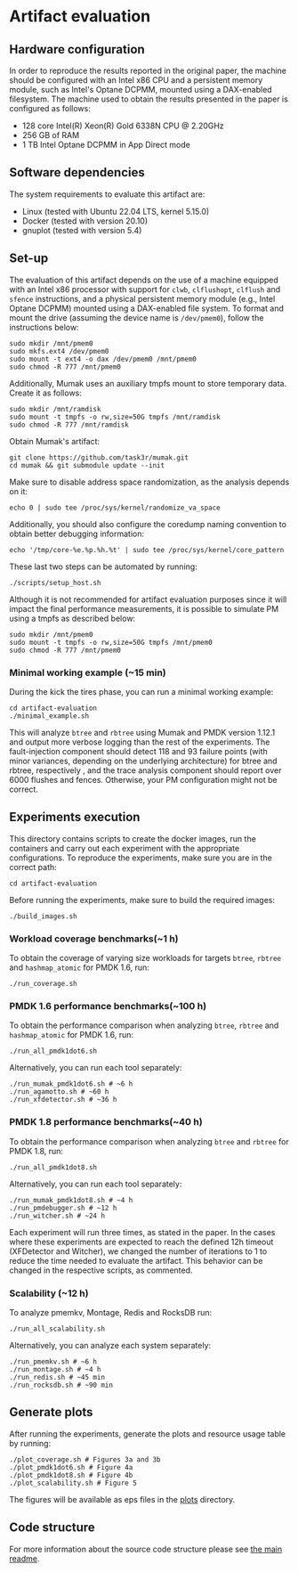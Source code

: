 # Artifact evaluation

## Hardware configuration
In order to reproduce the results reported in the original paper, the machine should be configured with an Intel x86 CPU and a persistent memory module, such as Intel's Optane DCPMM, mounted using a DAX-enabled filesystem.
The machine used to obtain the results presented in the paper is configured as follows:
* 128 core Intel(R) Xeon(R) Gold 6338N CPU @ 2.20GHz
* 256 GB of RAM
* 1 TB Intel Optane DCPMM in App Direct mode

## Software dependencies
The system requirements to evaluate this artifact are:
* Linux (tested with Ubuntu 22.04 LTS, kernel 5.15.0)
* Docker (tested with version 20.10)
* gnuplot (tested with version 5.4)

## Set-up
The evaluation of this artifact depends on the use of a machine equipped
with an Intel x86 processor with support for 
`clwb`, `clflushopt`, `clflush` and `sfence` instructions, and
a physical persistent memory module (e.g., Intel Optane DCPMM) mounted using a DAX-enabled
file system.
To format and mount the drive (assuming the device name is `/dev/pmem0`), follow the instructions below:
```
sudo mkdir /mnt/pmem0
sudo mkfs.ext4 /dev/pmem0
sudo mount -t ext4 -o dax /dev/pmem0 /mnt/pmem0
sudo chmod -R 777 /mnt/pmem0
```

Additionally, Mumak uses an auxiliary tmpfs mount to store temporary data. Create it as follows:
```
sudo mkdir /mnt/ramdisk
sudo mount -t tmpfs -o rw,size=50G tmpfs /mnt/ramdisk
sudo chmod -R 777 /mnt/ramdisk
```

Obtain Mumak's artifact:
```
git clone https://github.com/task3r/mumak.git
cd mumak && git submodule update --init
```

Make sure to disable address space randomization, as the analysis depends on it:
```
echo 0 | sudo tee /proc/sys/kernel/randomize_va_space
```
Additionally, you should also configure the coredump naming convention to obtain better debugging information:
```
echo '/tmp/core-%e.%p.%h.%t' | sudo tee /proc/sys/kernel/core_pattern
```
These last two steps can be automated by running:
```
./scripts/setup_host.sh
```

Although it is not recommended for artifact evaluation purposes since it will impact the final performance measurements, it is possible to simulate PM using a tmpfs as described below:
```
sudo mkdir /mnt/pmem0
sudo mount -t tmpfs -o rw,size=50G tmpfs /mnt/pmem0
sudo chmod -R 777 /mnt/pmem0
```

### Minimal working example (~15 min)
During the kick the tires phase, you can run a minimal working example:
```
cd artifact-evaluation
./minimal_example.sh
```
This will analyze `btree` and `rbtree` using Mumak and PMDK version 1.12.1 and output more verbose logging than the rest of the experiments.
The fault-injection component should detect 118 and 93 failure points (with minor variances, depending on the underlying architecture) for btree and rbtree, respectively , and the trace analysis component should report over 6000 flushes and fences. Otherwise, your PM configuration might not be correct. 


## Experiments execution
This directory contains scripts to create the docker images, run the containers and carry out each experiment with the appropriate configurations.
To reproduce the experiments, make sure you are in the correct path:
```
cd artifact-evaluation
```
Before running the experiments, make sure to build the required images:
```
./build_images.sh
```

### Workload coverage benchmarks(~1 h)
To obtain the coverage of varying size workloads for targets `btree`, `rbtree` and `hashmap_atomic` for PMDK 1.6, run:
``` 
./run_coverage.sh
```

### PMDK 1.6 performance benchmarks(~100 h)
To obtain the performance comparison when analyzing `btree`, `rbtree` and `hashmap_atomic` for PMDK 1.6, run:
``` 
./run_all_pmdk1dot6.sh
```
Alternatively, you can run each tool separately:
```
./run_mumak_pmdk1dot6.sh # ~6 h
./run_agamotto.sh # ~60 h
./run_xfdetector.sh # ~36 h
```

### PMDK 1.8 performance benchmarks(~40 h)
To obtain the performance comparison when analyzing `btree` and `rbtree` for PMDK 1.8, run:
``` 
./run_all_pmdk1dot8.sh
```
Alternatively, you can run each tool separately:
```
./run_mumak_pmdk1dot8.sh # ~4 h
./run_pmdebugger.sh # ~12 h
./run_witcher.sh # ~24 h
```

Each experiment will run three times, as stated in the paper. In the cases where these experiments are expected to reach the defined 12h timeout (XFDetector and Witcher), we changed the number of iterations to 1 to reduce the time needed to evaluate the artifact. This behavior can be changed in the respective scripts, as commented.

### Scalability (~12 h)
To analyze pmemkv, Montage, Redis and RocksDB run:
``` 
./run_all_scalability.sh
```
Alternatively, you can analyze each system separately:
```
./run_pmemkv.sh # ~6 h
./run_montage.sh # ~4 h
./run_redis.sh # ~45 min
./run_rocksdb.sh # ~90 min
```

## Generate plots
After running the experiments, generate the plots and resource usage table by running:
```
./plot_coverage.sh # Figures 3a and 3b
./plot_pmdk1dot6.sh # Figure 4a
./plot_pmdk1dot8.sh # Figure 4b
./plot_scalability.sh # Figure 5
```
The figures will be available as eps files in the [plots](plots) directory.


## Code structure
For more information about the source code structure please see [the main readme](../README.md).
